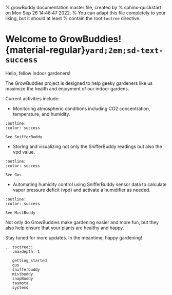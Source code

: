 % growBuddy documentation master file, created by
% sphinx-quickstart on Mon Sep 26 14:48:47 2022.
% You can adapt this file completely to your liking, but it should at least
% contain the root `toctree` directive.

# Welcome to GrowBuddies! {material-regular}`yard;2em;sd-text-success`
Hello, fellow indoor gardeners!

The GrowBuddies project is designed to help geeky gardeners like us maximize the health and enjoyment of our indoor gardens.

Current activities include:
- Monitoring atmospheric conditions including CO2 concentration, temperature, and humidity.
```{button-ref} snifferbuddy
:outline:
:color: success

See SnifferBuddy
```
- Storing and visualizing not only the SnifferBuddy readings but also the vpd value.
```{button-ref} gus
:outline:
:color: success

See Gus
```
- Automating humidity control using SnifferBuddy sensor data to calculate vapor pressure deficit (vpd) and activate a humidifier as needed.
```{button-ref} mistbuddy
:outline:
:color: success

See MistBuddy
```
Not only do GrowBuddies make gardening easier and more fun, but they also help ensure that your plants are healthy and happy.

Stay tuned for more updates. In the meantime, happy gardening!


```{eval-rst}
.. toctree::
   :maxdepth: 1

   getting_started
   gus
   snifferbuddy
   mistbuddy
   snapBuddy
   tasmota
   systemd
```